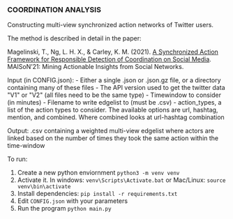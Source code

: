 ### COORDINATION ANALYSIS 

Constructing multi-view synchronized action networks of Twitter users.

The method is described in detail in the paper:

Magelinski, T., Ng, L. H. X., & Carley, K. M. (2021). [A Synchronized Action Framework for Responsible Detection of Coordination on Social Media](https://arxiv.org/abs/2105.07454). MAISoN’21: Mining Actionable Insights from Social Networks.

Input (in CONFIG.json): 
    - Either a single .json or .json.gz file, or a directory containing many of these files
    - The API version used to get the twitter data "V1" or "V2" (all files need to be the same type)
    - Timewindow to consider (in minutes)
    - Filename to write edgelist to (must be .csv)
    - action_types, a list of the action types to consider. The available options are url, hashtag, mention, and combined. Where combined looks at url-hashtag combination

Output: 
    .csv containing a weighted multi-view edgelist where actors are linked based on the number of times they took the same action within the time-window

To run: 
1. Create a new python enviornment `python3 -m venv venv`
2. Activate it. In windows: `venv\Scripts\Activate.bat` or Mac/Linux: `source venv\bin\activate`
3. Install dependencies: `pip install -r requirements.txt`
4. Edit `CONFIG.json` with your parameters
5. Run the program `python main.py`
